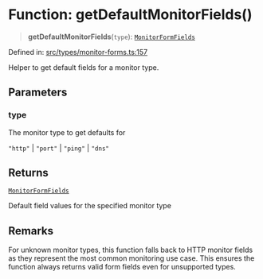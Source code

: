 # Function: getDefaultMonitorFields()

> **getDefaultMonitorFields**(`type`): [`MonitorFormFields`](../type-aliases/MonitorFormFields.md)

Defined in: [src/types/monitor-forms.ts:157](https://github.com/Nick2bad4u/Uptime-Watcher/blob/main/src/types/monitor-forms.ts#L157)

Helper to get default fields for a monitor type.

## Parameters

### type

The monitor type to get defaults for

`"http"` | `"port"` | `"ping"` | `"dns"`

## Returns

[`MonitorFormFields`](../type-aliases/MonitorFormFields.md)

Default field values for the specified monitor type

## Remarks

For unknown monitor types, this function falls back to HTTP monitor fields as
they represent the most common monitoring use case. This ensures the function
always returns valid form fields even for unsupported types.
